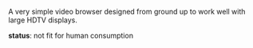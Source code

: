 A very simple video browser designed from ground up to work well with large HDTV displays.

**status**: not fit for human consumption
